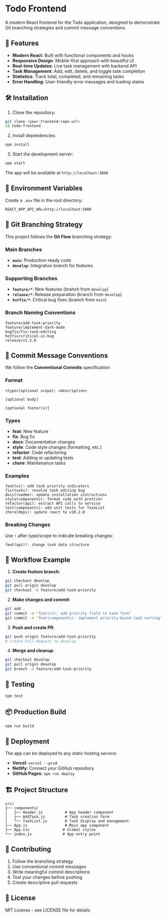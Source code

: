 # Todo Frontend

A modern React frontend for the Todo application, designed to demonstrate Git branching strategies and commit message conventions.

## 🚀 Features

- **Modern React**: Built with functional components and hooks
- **Responsive Design**: Mobile-first approach with beautiful UI
- **Real-time Updates**: Live task management with backend API
- **Task Management**: Add, edit, delete, and toggle task completion
- **Statistics**: Track total, completed, and remaining tasks
- **Error Handling**: User-friendly error messages and loading states

## 🛠️ Installation

1. Clone the repository:
```bash
git clone <your-frontend-repo-url>
cd todo-frontend
```

2. Install dependencies:
```bash
npm install
```

3. Start the development server:
```bash
npm start
```

The app will be available at `http://localhost:3000`

## 🔧 Environment Variables

Create a `.env` file in the root directory:

```env
REACT_APP_API_URL=http://localhost:5000
```

## 🌿 Git Branching Strategy

This project follows the **Git Flow** branching strategy:

### Main Branches

- **`main`**: Production-ready code
- **`develop`**: Integration branch for features

### Supporting Branches

- **`feature/*`**: New features (branch from `develop`)
- **`release/*`**: Release preparation (branch from `develop`)
- **`hotfix/*`**: Critical bug fixes (branch from `main`)

### Branch Naming Conventions

```
feature/add-task-priority
feature/implement-dark-mode
bugfix/fix-task-editing
hotfix/critical-ui-bug
release/v1.2.0
```

## 📝 Commit Message Conventions

We follow the **Conventional Commits** specification:

### Format
```
<type>[optional scope]: <description>

[optional body]

[optional footer(s)]
```

### Types
- **feat**: New feature
- **fix**: Bug fix
- **docs**: Documentation changes
- **style**: Code style changes (formatting, etc.)
- **refactor**: Code refactoring
- **test**: Adding or updating tests
- **chore**: Maintenance tasks

### Examples
```
feat(ui): add task priority indicators
fix(tasks): resolve task editing bug
docs(readme): update installation instructions
style(components): format code with prettier
refactor(api): extract API calls to service
test(components): add unit tests for TaskList
chore(deps): update react to v18.2.0
```

### Breaking Changes
Use `!` after type/scope to indicate breaking changes:
```
feat(api)!: change task data structure
```

## 🔄 Workflow Example

1. **Create feature branch**:
```bash
git checkout develop
git pull origin develop
git checkout -b feature/add-task-priority
```

2. **Make changes and commit**:
```bash
git add .
git commit -m "feat(ui): add priority field to task form"
git commit -m "feat(components): implement priority-based task sorting"
```

3. **Push and create PR**:
```bash
git push origin feature/add-task-priority
# Create Pull Request to develop
```

4. **Merge and cleanup**:
```bash
git checkout develop
git pull origin develop
git branch -d feature/add-task-priority
```

## 🧪 Testing

```bash
npm test
```

## 📦 Production Build

```bash
npm run build
```

## 🚀 Deployment

The app can be deployed to any static hosting service:

- **Vercel**: `vercel --prod`
- **Netlify**: Connect your GitHub repository
- **GitHub Pages**: `npm run deploy`

## 🏗️ Project Structure

```
src/
├── components/
│   ├── Header.js          # App header component
│   ├── AddTask.js         # Task creation form
│   └── TaskList.js        # Task display and management
├── App.js                 # Main app component
├── App.css               # Global styles
└── index.js              # App entry point
```

## 🤝 Contributing

1. Follow the branching strategy
2. Use conventional commit messages
3. Write meaningful commit descriptions
4. Test your changes before pushing
5. Create descriptive pull requests

## 📄 License

MIT License - see LICENSE file for details